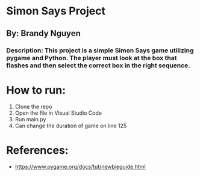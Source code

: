 # Simon Says Project
## By: Brandy Nguyen

### Description: This project is a simple Simon Says game utilizing pygame and Python. The player must look at the box that flashes and then select the correct box in the right sequence.

# How to run:
1. Clone the repo
2. Open the file in Visual Studio Code
3. Run main.py
4. Can change the duration of game on line 125

# References:
- https://www.pygame.org/docs/tut/newbieguide.html
